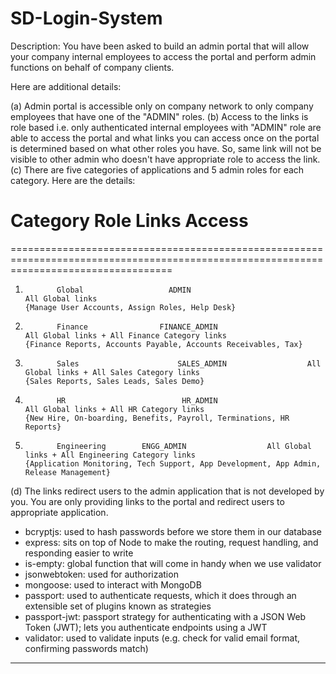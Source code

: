 # SD-Login-System
Description: 
You have been asked to build an admin portal that will allow your company internal employees to access the portal and perform admin functions on behalf of company clients.

Here are additional details:

(a) Admin portal is accessible only on company network to only company employees that have one of the "ADMIN" roles. 
(b) Access to the links is role based i.e. only authenticated internal employees with "ADMIN" role are able to access the portal and what links you can access once on the portal is determined based on what other roles you have. So, same link will not be visible to other admin who doesn't have appropriate role to access the link.
(c) There are five categories of applications and 5 admin roles for each category. Here are the details:

#             Category              Role                   Links                   Access                                                                                                                
========================================================================================================================================
1.            Global                   ADMIN                                 All Global links                                                                                   {Manage User Accounts, Assign Roles, Help Desk}
2.            Finance                FINANCE_ADMIN                             All Global links + All Finance Category links                                            {Finance Reports, Accounts Payable, Accounts Receivables, Tax}
3.            Sales                      SALES_ADMIN                  All Global links + All Sales Category links                                 {Sales Reports, Sales Leads, Sales Demo}
4.            HR                          HR_ADMIN                         All Global links + All HR Category links                                     {New Hire, On-boarding, Benefits, Payroll, Terminations, HR Reports}
5.            Engineering        ENGG_ADMIN                  All Global links + All Engineering Category links                   {Application Monitoring, Tech Support, App Development, App Admin, Release Management}

(d) The links redirect users to the admin application that is not developed by you. You are only providing links to the portal and redirect users to appropriate application.


* bcryptjs: used to hash passwords before we store them in our database
* express: sits on top of Node to make the routing, request handling, and responding easier to write
* is-empty: global function that will come in handy when we use validator
* jsonwebtoken: used for authorization
* mongoose: used to interact with MongoDB
* passport: used to authenticate requests, which it does through an extensible set of plugins known as strategies
* passport-jwt: passport strategy for authenticating with a JSON Web Token (JWT); lets you authenticate endpoints using a JWT
* validator: used to validate inputs (e.g. check for valid email format, confirming passwords match)
___________________________________________________________________________________________________________________________________

